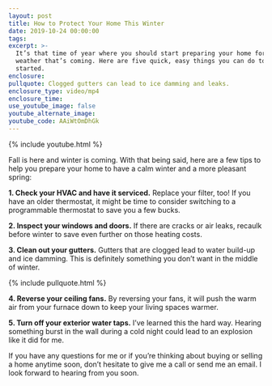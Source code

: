 ```yaml
---
layout: post
title: How to Protect Your Home This Winter
date: 2019-10-24 00:00:00
tags:
excerpt: >-
  It’s that time of year where you should start preparing your home for the cold
  weather that’s coming. Here are five quick, easy things you can do to get
  started.
enclosure:
pullquote: Clogged gutters can lead to ice damming and leaks.
enclosure_type: video/mp4
enclosure_time:
use_youtube_image: false
youtube_alternate_image:
youtube_code: AAiWtOmDhGk
---
```


{% include youtube.html %}

Fall is here and winter is coming. With that being said, here are a few tips to help you prepare your home to have a calm winter and a more pleasant spring:

**1\. Check your HVAC and have it serviced.** Replace your filter, too\! If you have an older thermostat, it might be time to consider switching to a programmable thermostat to save you a few bucks.

**2\. Inspect your windows and doors.** If there are cracks or air leaks, recaulk before winter to save even further on those heating costs.

**3\. Clean out your gutters.** Gutters that are clogged lead to water build-up and ice damming. This is definitely something you don’t want in the middle of winter.

{% include pullquote.html %}

**4\. Reverse your ceiling fans.** By reversing your fans, it will push the warm air from your furnace down to keep your living spaces warmer.&nbsp;

**5\. Turn off your exterior water taps.** I’ve learned this the hard way. Hearing something burst in the wall during a cold night could lead to an explosion like it did for me.

If you have any questions for me or if you’re thinking about buying or selling a home anytime soon, don’t hesitate to give me a call or send me an email. I look forward to hearing from you soon.